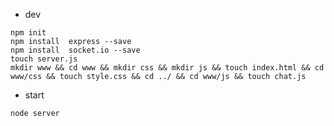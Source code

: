 - dev

```
npm init
npm install  express --save
npm install  socket.io --save
touch server.js
mkdir www && cd www && mkdir css && mkdir js && touch index.html && cd www/css && touch style.css && cd ../ && cd www/js && touch chat.js
```

- start

`node server`
